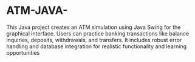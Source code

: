 # ATM-JAVA-
This Java project creates an ATM simulation using Java Swing for the graphical interface. Users can practice banking transactions like balance inquiries, deposits, withdrawals, and transfers. It includes robust error handling and database integration for realistic functionality and learning opportunities

